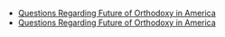* [Questions Regarding Future of Orthodoxy in America](https://github.com/RavSoloveichikTorah/Torah/blob/master/Articles%20On%20Orthodocy/Questions%20Regarding%20Orthodox%20Judaism%20in%20America.md)
* [Questions Regarding Future of Orthodoxy in America](https://github.com/RavSoloveichikTorah/Torah/blob/master/Orthodoxy/Questions%20Regarding%20Orthodox%20Judaism%20in%20America.pdf)
